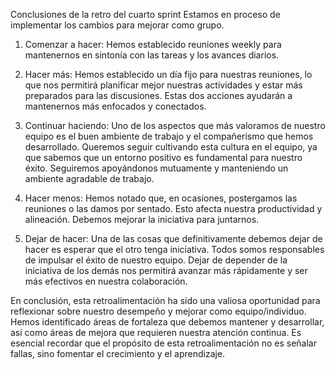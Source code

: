 Conclusiones de la retro del cuarto sprint
Estamos en proceso de implementar los cambios para mejorar como grupo.

1. Comenzar a hacer:
Hemos establecido reuniones weekly para mantenernos en sintonía con las tareas y los avances diarios.

2. Hacer más:
Hemos establecido un día fijo para nuestras reuniones, lo que nos permitirá planificar mejor nuestras actividades y estar más preparados para las discusiones. Estas dos acciones ayudarán a mantenernos más enfocados y conectados.

3. Continuar haciendo:
Uno de los aspectos que más valoramos de nuestro equipo es el buen ambiente de trabajo y el compañerismo que hemos desarrollado. Queremos seguir cultivando esta cultura en el equipo, ya que sabemos que un entorno positivo es fundamental para nuestro éxito. Seguiremos apoyándonos mutuamente y manteniendo un ambiente agradable de trabajo.

4. Hacer menos:
Hemos notado que, en ocasiones, postergamos las reuniones o las damos por sentado. Esto afecta nuestra productividad y alineación. Debemos mejorar la iniciativa para juntarnos. 

5. Dejar de hacer:
Una de las cosas que definitivamente debemos dejar de hacer es esperar que el otro tenga iniciativa. Todos somos responsables de impulsar el éxito de nuestro equipo. Dejar de depender de la iniciativa de los demás nos permitirá avanzar más rápidamente y ser más efectivos en nuestra colaboración.


En conclusión, esta retroalimentación ha sido una valiosa oportunidad para reflexionar sobre nuestro desempeño y mejorar como equipo/individuo. Hemos identificado áreas de fortaleza que debemos mantener y desarrollar, así como áreas de mejora que requieren nuestra atención continua. Es esencial recordar que el propósito de esta retroalimentación no es señalar fallas, sino fomentar el crecimiento y el aprendizaje.
